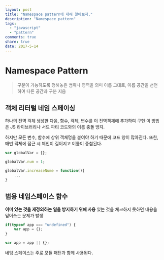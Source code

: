 ```yaml
---
layout: post
title: "Namespace pattern에 대해 알아보자."
description: "Namespace pattern"
tags:
  - "javascript"
  - "pattern"
comments: true
share: true
date: 2017-5-14
---
```


# Namespace Pattern

> 구분이 가능하도록 정해놓은 범위나 영역을 의미
이름 그대로, 이름 공간을 선언하여 다른 공간과 구분 지음

## 객체 리터럴 네임 스페이싱

하나의 전역 객체 생성한 다음, 함수, 객체, 변수를 이 전역객체에 추가하여 구현
이 방법은 JS 라이브러리나 서드 파티 코드와의 이름 충돌 방지.

하지만 모든 변수, 함수에 상위 객체명을 붙여야 하기 때문에 코드 양이 많아진다.
또한, 매번 객체에 접근 시 체인이 길어지고 이름이 중첩된다.

```javascript
var globalVar = {};

globalVar.num = 1;

globalVar.increaseNume = function(){
	...
}
```

## 범용 네임스페이스 함수

**이미 있는 것을 재정의하는 일을 방지하기 위해 사용**
있는 것을 체크하지 못하면 내용을 덮어쓰는 문제가 발생

```javascript
if(typeof app === "undefined") {
	var app = {};
}

var app = app || {};
```

네임 스페이스는 주로 모듈 패턴과 함께 사용된다.
